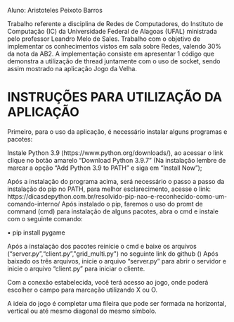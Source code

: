 Aluno: Aristoteles Peixoto Barros

Trabalho referente a disciplina de Redes de Computadores, do Instituto de Computação (IC) da Universidade Federal de Alagoas (UFAL) ministrada pelo professor Leandro Melo de Sales. Trabalho com o objetivo de implementar os conhecimentos vistos em sala sobre Redes, valendo 30% da nota da AB2. A implementação consiste em apresentar 1 código que demonstra a utilização de thread juntamente com o uso de socket, sendo assim mostrado na aplicação Jogo da Velha.

# INSTRUÇÕES PARA UTILIZAÇÃO DA APLICAÇÃO

Primeiro, para o uso da aplicação, é necessário instalar alguns programas e pacotes:

<p>
Instale Python 3.9 (https://www.python.org/downloads/), ao acessar o link clique no botão amarelo “Download Python 3.9.7” (Na instalação lembre de marcar a opção “Add Python 3.9 to PATH” e siga em “Install Now”);<p>
Após a instalação do programa acima, será necessário o passo a passo da instalação do pip no PATH, para melhor esclarecimento, acesse o link: https://dicasdepython.com.br/resolvido-pip-nao-e-reconhecido-como-um-comando-interno/
Após instalado o pip, faremos o uso do promt de command (cmd) para instalação de alguns pacotes, abra o cmd e instale com o seguinte comando:
<p>
 <a></a> • pip install pygame
</p>

Após a instalação dos pacotes reinicie o cmd e baixe os arquivos (“server.py”,“client.py”,"grid_multi.py")  no seguinte link do github ()
Após baixado os três arquivos, inicie o arquivo “server.py” para abrir o servidor e inicie o arquivo “client.py” para iniciar o cliente. <p>

Com a conexão estabelecida, você terá acesso ao jogo, onde poderá escolher o campo para marcação utilizando X ou O. <p>

A ideia do jogo é completar uma fileira que pode ser formada na horizontal, vertical ou até mesmo diagonal do mesmo símbolo. 
